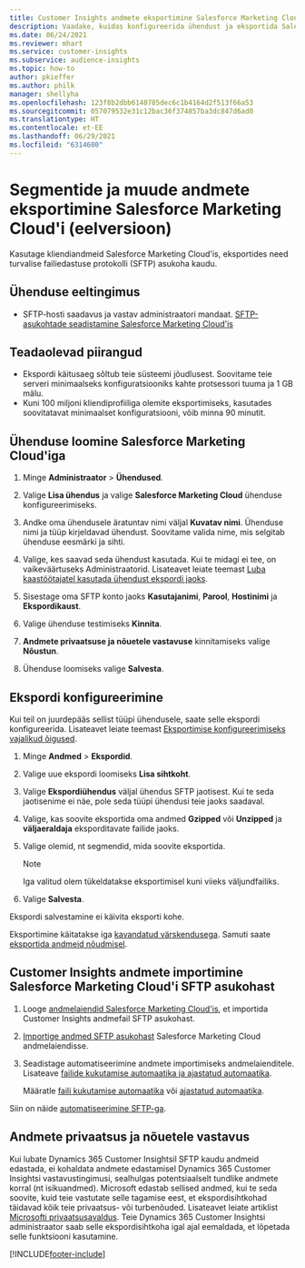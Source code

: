 ```yaml
---
title: Customer Insights andmete eksportimine Salesforce Marketing Cloud'i
description: Vaadake, kuidas konfigureerida ühendust ja eksportida Salesforce Marketing Cloud'i.
ms.date: 06/24/2021
ms.reviewer: mhart
ms.service: customer-insights
ms.subservice: audience-insights
ms.topic: how-to
author: pkieffer
ms.author: philk
manager: shellyha
ms.openlocfilehash: 123f8b2dbb6140785dec6c1b4164d2f513f66a53
ms.sourcegitcommit: 057079532e31c12bac36f374857ba3dc847d6ad0
ms.translationtype: HT
ms.contentlocale: et-EE
ms.lasthandoff: 06/29/2021
ms.locfileid: "6314600"
---
```

# <a name="export-segments-and-other-data-to-salesforce-marketing-cloud-preview"></a>Segmentide ja muude andmete eksportimine Salesforce Marketing Cloud'i (eelversioon)

Kasutage kliendiandmeid Salesforce Marketing Cloud'is, eksportides need turvalise failiedastuse protokolli (SFTP) asukoha kaudu.

## <a name="prerequisites-for-connection"></a>Ühenduse eeltingimus

- SFTP-hosti saadavus ja vastav administraatori mandaat. [SFTP-asukohtade seadistamine Salesforce Marketing Cloud'is](https://help.salesforce.com/articleView?id=sf.mc_es_configure_enhanced_ftp.htm&type=5) 

## <a name="known-limitations"></a>Teadaolevad piirangud

- Ekspordi käitusaeg sõltub teie süsteemi jõudlusest. Soovitame teie serveri minimaalseks konfiguratsiooniks kahte protsessori tuuma ja 1 GB mälu. 
- Kuni 100 miljoni kliendiprofiiliga olemite eksportimiseks, kasutades soovitatavat minimaalset konfiguratsiooni, võib minna 90 minutit. 

## <a name="set-up-the-connection-to-salesforce-marketing-cloud"></a>Ühenduse loomine Salesforce Marketing Cloud'iga

1. Minge **Administraator** > **Ühendused**.

1. Valige **Lisa ühendus** ja valige **Salesforce Marketing Cloud** ühenduse konfigureerimiseks.

1. Andke oma ühendusele äratuntav nimi väljal **Kuvatav nimi**. Ühenduse nimi ja tüüp kirjeldavad ühendust. Soovitame valida nime, mis selgitab ühenduse eesmärki ja sihti.

1. Valige, kes saavad seda ühendust kasutada. Kui te midagi ei tee, on vaikeväärtuseks Administraatorid. Lisateavet leiate teemast [Luba kaastöötajatel kasutada ühendust ekspordi jaoks](connections.md#allow-contributors-to-use-a-connection-for-exports).

1. Sisestage oma SFTP konto jaoks **Kasutajanimi**, **Parool**, **Hostinimi** ja **Ekspordikaust**.

1. Valige ühenduse testimiseks **Kinnita**.

1. **Andmete privaatsuse ja nõuetele vastavuse** kinnitamiseks valige **Nõustun**.

1. Ühenduse loomiseks valige **Salvesta**.

## <a name="configure-an-export"></a>Ekspordi konfigureerimine

Kui teil on juurdepääs sellist tüüpi ühendusele, saate selle ekspordi konfigureerida. Lisateavet leiate teemast [Eksportimise konfigureerimiseks vajalikud õigused](export-destinations.md#set-up-a-new-export).

1. Minge **Andmed** > **Ekspordid**.

1. Valige uue ekspordi loomiseks **Lisa sihtkoht**.

1. Valige **Ekspordiühendus** väljal ühendus SFTP jaotisest. Kui te seda jaotisenime ei näe, pole seda tüüpi ühendusi teie jaoks saadaval.

1. Valige, kas soovite eksportida oma andmed **Gzipped** või **Unzipped** ja **väljaeraldaja** eksporditavate failide jaoks.

1. Valige olemid, nt segmendid, mida soovite eksportida.

   > [!NOTE]
   > Iga valitud olem tükeldatakse eksportimisel kuni viieks väljundfailiks. 

1. Valige **Salvesta**.

Ekspordi salvestamine ei käivita eksporti kohe.

Eksportimine käitatakse iga [kavandatud värskendusega](system.md#schedule-tab). Samuti saate [eksportida andmeid nõudmisel](export-destinations.md#run-exports-on-demand). 

## <a name="import-customer-insights-data-from-sftp-location-to-salesforce-marketing-cloud"></a>Customer Insights andmete importimine Salesforce Marketing Cloud'i SFTP asukohast

1. Looge [andmelaiendid Salesforce Marketing Cloud'is](https://help.salesforce.com/articleView?id=sf.mc_es_create_data_extension.htm&type=5), et importida Customer Insights andmefail SFTP asukohast.

2. [Importige andmed SFTP asukohast](https://help.salesforce.com/articleView?id=sf.mc_es_import_data_extension_classic.htm&type=5) Salesforce Marketing Cloud andmelaiendisse. 

3. Seadistage automatiseerimine andmete importimiseks andmelaienditele. Lisateave [failide kukutamise automaatika ja ajastatud automaatika](https://help.salesforce.com/articleView?id=sf.mc_as_triggered_automations.htm&type=5).

   Määratle [faili kukutamise automaatika](https://help.salesforce.com/articleView?id=sf.mc_as_define_a_triggered_automation.htm&type=5) või [ajastatud automaatika](https://help.salesforce.com/articleView?id=sf.mc_as_define_a_scheduled_automation.htm&type=5). 

Siin on näide [automatiseerimine SFTP-ga](https://help.salesforce.com/articleView?id=sf.mc_as_ftp_and_triggered_automation_scenario.htm&type=5).

## <a name="data-privacy-and-compliance"></a>Andmete privaatsus ja nõuetele vastavus

Kui lubate Dynamics 365 Customer Insightsil SFTP kaudu andmeid edastada, ei kohaldata andmete edastamisel Dynamics 365 Customer Insightsi vastavustingimusi, sealhulgas potentsiaalselt tundlike andmete korral (nt isikuandmed). Microsoft edastab sellised andmed, kui te seda soovite, kuid teie vastutate selle tagamise eest, et ekspordisihtkohad täidavad kõik teie privaatsus- või turbenõuded. Lisateavet leiate artiklist [Microsofti privaatsusavaldus](https://go.microsoft.com/fwlink/?linkid=396732).
Teie Dynamics 365 Customer Insightsi administraator saab selle ekspordisihtkoha igal ajal eemaldada, et lõpetada selle funktsiooni kasutamine.

[!INCLUDE[footer-include](../includes/footer-banner.md)]
